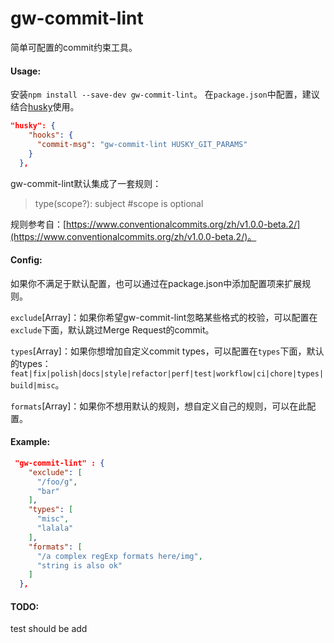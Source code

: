 # gw-commit-lint
简单可配置的commit约束工具。

#### Usage:
安装`npm install --save-dev gw-commit-lint`。
在`package.json`中配置，建议结合[husky](https://github.com/typicode/husky)使用。
```json
"husky": {
    "hooks": {
      "commit-msg": "gw-commit-lint HUSKY_GIT_PARAMS"
    }
  },
```
gw-commit-lint默认集成了一套规则：

> type(scope?): subject              #scope is optional

规则参考自：[https://www.conventionalcommits.org/zh/v1.0.0-beta.2/](https://www.conventionalcommits.org/zh/v1.0.0-beta.2/)。

#### Config:
如果你不满足于默认配置，也可以通过在package.json中添加配置项来扩展规则。

`exclude`[Array]：如果你希望gw-commit-lint忽略某些格式的校验，可以配置在`exclude`下面，默认跳过Merge Request的commit。

`types`[Array]：如果你想增加自定义commit types，可以配置在`types`下面，默认的types：`feat|fix|polish|docs|style|refactor|perf|test|workflow|ci|chore|types|build|misc`。

`formats`[Array]：如果你不想用默认的规则，想自定义自己的规则，可以在此配置。

#### Example:
```json
 "gw-commit-lint" : {
    "exclude": [
      "/foo/g",
      "bar"
    ],
    "types": [
      "misc",
      "lalala"
    ],
    "formats": [
      "/a complex regExp formats here/img",
      "string is also ok"
    ]
  },
```
#### TODO: 
test should be add
